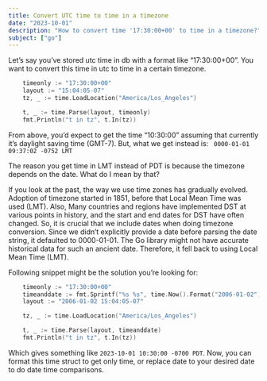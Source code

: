 ```yaml
---
title: Convert UTC time to time in a timezone
date: "2023-10-01"
description: "How to convert time '17:30:00+00' to time in a timezone?"
subject: ["go"]
---
```


Let’s say you’ve stored utc time in db with a format like “17:30:00+00”. You want to convert this time in utc to time in a certain timezone.

```go
	timeonly := "17:30:00+00"
	layout := "15:04:05-07"
	tz, _ := time.LoadLocation("America/Los_Angeles")

	t, _ := time.Parse(layout, timeonly)
	fmt.Println("t in tz", t.In(tz))
```

From above, you’d expect to get the time “10:30:00” assuming that currently it’s daylight saving time (GMT-7). But, what we get instead is: ` 0000-01-01 09:37:02 -0752 LMT`

The reason you get time in LMT instead of PDT is because the timezone depends on the date. What do I mean by that?

If you look at the past, the way we use time zones has gradually evolved. Adoption of timezone started in 1851, before that Local Mean Time was used (LMT). Also, Many countries and regions have implemented DST at various points in history, and the start and end dates for DST have often changed. So, it is crucial that we include dates when doing timezone conversion. Since we didn’t explicitly provide a date before parsing the date string, it defaulted to 0000-01-01. The Go library might not have accurate historical data for such an ancient date. Therefore, it fell back to using Local Mean Time (LMT).

Following snippet might be the solution you’re looking for:

```go
    timeonly := "17:30:00+00"
    timeanddate := fmt.Sprintf("%s %s", time.Now().Format("2006-01-02"), timeonly)
    layout := "2006-01-02 15:04:05-07"

    tz, _ := time.LoadLocation("America/Los_Angeles")

    t, _ := time.Parse(layout, timeanddate)
    fmt.Println("t in tz", t.In(tz))
```

Which gives something like `2023-10-01 10:30:00 -0700 PDT`. Now, you can format this time struct to get only time, or replace date to your desired date to do date time comparisons.
